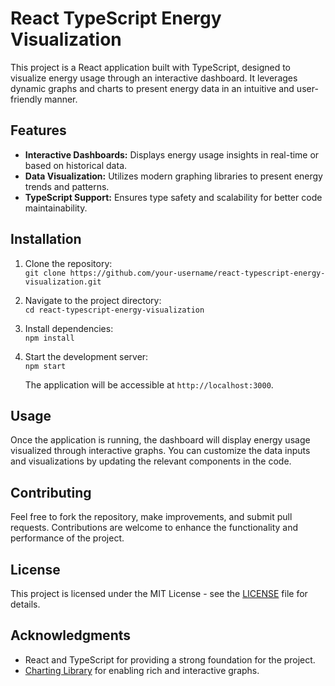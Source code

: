 # React TypeScript Energy Visualization

This project is a React application built with TypeScript, designed to visualize energy usage through an interactive dashboard. It leverages dynamic graphs and charts to present energy data in an intuitive and user-friendly manner.

## Features
- **Interactive Dashboards:** Displays energy usage insights in real-time or based on historical data.
- **Data Visualization:** Utilizes modern graphing libraries to present energy trends and patterns.
- **TypeScript Support:** Ensures type safety and scalability for better code maintainability.

## Installation

1. Clone the repository:  
   ` git clone https://github.com/your-username/react-typescript-energy-visualization.git `

2. Navigate to the project directory:  
   ` cd react-typescript-energy-visualization `

3. Install dependencies:  
   ` npm install `

4. Start the development server:  
   ` npm start `  

   The application will be accessible at `http://localhost:3000`.

## Usage

Once the application is running, the dashboard will display energy usage visualized through interactive graphs. You can customize the data inputs and visualizations by updating the relevant components in the code.

## Contributing

Feel free to fork the repository, make improvements, and submit pull requests. Contributions are welcome to enhance the functionality and performance of the project.

## License

This project is licensed under the MIT License - see the [LICENSE](LICENSE) file for details.

## Acknowledgments

- React and TypeScript for providing a strong foundation for the project.
- [Charting Library](https://chartjs.org/) for enabling rich and interactive graphs.
